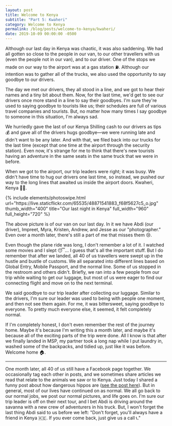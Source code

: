 ```yaml
---
layout: post
title: Welcome to Kenya
subtitle: "Part 5: Kwaheri"
category: Welcome to Kenya
permalink: /blog/posts/welcome-to-kenya/kwaheri/
date: 2019-10-09 00:00:00 -0500
---
```


Although our last day in Kenya was chaotic, it was also saddening. We had all gotten so close to the people in our van, to our other travellers with us (even the people not in our van), and to our driver. One of the stops we made on our way to the airport was at a gas station ⛽️. Although our intention was to gather all of the trucks, we also used the opportunity to say goodbye to our drivers.

The day we met our drivers, they all stood in a line, and we got to hear their names and a tiny bit about them. Now, for the last time, we'd get to see our drivers once more stand in a line to say their goodbyes. I'm sure they're used to saying goodbye to tourists like us; their schedules are full of various travel companies and tourists. But, no matter how many times I say goodbye to someone in this situation, I'm always sad.

We hurriedly gave the last of our Kenya Shilling cash to our drivers as tips 💰 and gave all of the drivers hugs goodbye—we were running late and didn't want to be any later. And with that, we filed back into our trucks for the last time (except that one time at the airport through the security station). Even now, it's strange for me to think that there's new tourists having an adventure in the same seats in the same truck that we were in before.

When we got to the airport, our trip leaders were right; it was busy. We didn't have time to hug our drivers one last time, so instead, we pushed our way to the long lines that awaited us inside the airport doors. Kwaheri, Kenya 👋🏼.

<div class="text-center photoswipe-gallery">
  {% include elements/photoswipe.html
      url="https://live.staticflickr.com/65535/48871541883_f68f5627c5_o.jpg"
      thumb_width="400" title="Our last night in Kenya"
      full_width="960" full_height="720"
  %}
</div>

The above picture is of our van on our last day. In it we have Abdi (our driver), Impreet, Myra, Kristen, Andrew, and Jesse as our "photographer." Even over a month later, there's still a part of me that misses them 😢.

Even though the plane ride was long, I don't remember a lot of it. I watched some movies and I slept 😴... I guess that's all the important stuff. But I do remember that after we landed, all 40 of us travellers were swept up in the hustle and bustle of customs. We all separated into different lines based on Global Entry, Mobile Passport, and the normal line. Some of us stopped in the restroom and others didn't. Briefly, we ran into a few people from our trip while waiting to get our luggage, but most of us were eager to find our connecting flight and move on to the next terminal.

We said goodbye to our trip leader after collecting our luggage. Similar to the drivers, I'm sure our leader was used to being with people one moment, and then not see them again. For me, it was bittersweet, saying goodbye to everyone. To pretty much everyone else, it seemed, it felt completely normal.

If I'm completely honest, I don't even remember the rest of the journey home. Maybe it's because I'm writing this a month later, and maybe it's because all of the exciting parts of the trip were done. All I know is that after we finally landed in MSP, my partner took a long nap while I put laundry in, washed some of the backpacks, and tidied up, just like it was before. Welcome home 🏠.

---

One month later, all 40 of us still have a Facebook page together. We occasionally tag each other in posts, and we sometimes share articles we read that relate to the animals we saw or to Kenya. Just today I shared a funny post about how dangerous hippos are ([see the post here](https://twitter.com/NomeDaBarbarian/status/1169598786777169921?fbclid=IwAR2pkUCtOIlyDhS6rFVaHNR3A2hnO5TdkmTHtIqYYzIqe4q1_yhoSRXhGd8)). But in general, most of our lives have continued on as normal. We all go back to our normal jobs, we post our normal pictures, and life goes on. I'm sure our trip leader is off on their next tour, and I bet Abdi is driving around the savanna with a new crew of adventurers in his truck. But, I won't forget the last thing Abdi said to us before we left: "Don't forget, you'll always have a friend in Kenya 🇰🇪. If you ever come back, just give us a call 📞."
